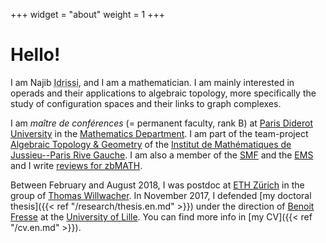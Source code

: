 +++
widget = "about"
weight = 1
+++

# Hello!

I am Najib <abbr title="My complete family name is ‘Idrissi Kaïtouni’ and it's possible to find it in some places. I prefer to use only 'Idrissi' in academic settings for simplicity and to avoid some confusions – for example, automated systems thinking that ‘Idrissi’ is my middle name and that I should be called ‘NI Kaïtouni’...).">Idrissi</abbr>, and I am a mathematician.
I am mainly interested in operads and their applications to algebraic topology, more specifically the study of configuration spaces and their links to graph complexes.

I am *maître de conférences* (= permanent faculty, rank B) at [Paris Diderot University](https://www.univ-paris-diderot.fr) in the [Mathematics Department](https://www.math.univ-paris-diderot.fr/).
I am part of the team-project [Algebraic Topology & Geometry](https://www.imj-prg.fr/tga/) of the [Institut de Mathématiques de Jussieu--Paris Rive Gauche](https://www.imj-prg.fr).
I am also a member of the [SMF](http://smf.emath.fr/) and the [EMS](http://www.euro-math-soc.eu/) and I write [reviews for zbMATH](https://zbmath.org/?q=rv%3Anajib%2Bidrissi).
 
Between February and August 2018, I was postdoc at [ETH Zürich](https://www.ethz.ch/) in the group of [Thomas Willwacher](https://people.math.ethz.ch/~wilthoma/).
In November 2017, I defended [my doctoral thesis]({{< ref "/research/thesis.en.md" >}}) under the direction of [Benoit Fresse](https://math.univ-lille1.fr/~fresse/) at the [University of Lille](https://www.univ-lille.fr).
You can find more info in [my CV]({{< ref "/cv.en.md" >}}).


